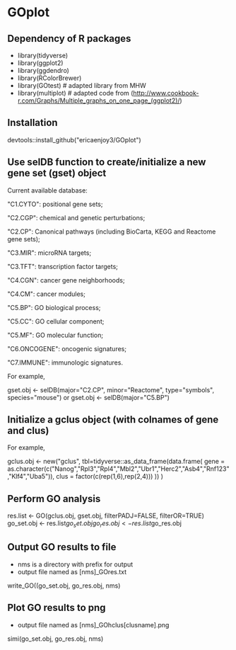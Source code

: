 # GOplot

## Dependency of R packages
* library(tidyverse)
* library(ggplot2)
* library(ggdendro)
* library(RColorBrewer)
* library(GOtest) # adapted library from MHW
* library(multiplot) # adapted code from (http://www.cookbook-r.com/Graphs/Multiple_graphs_on_one_page_(ggplot2)/)


## Installation
devtools::install_github("ericaenjoy3/GOplot")

## Use selDB function to create/initialize a new gene set (gset) object
Current available  database:

"C1.CYTO": positional gene sets;

"C2.CGP": chemical and genetic perturbations;

"C2.CP": Canonical pathways (including BioCarta, KEGG and Reactome gene sets);

"C3.MIR": microRNA targets;

"C3.TFT": transcription factor targets;

"C4.CGN": cancer gene neighborhoods;

"C4.CM": cancer modules;

"C5.BP": GO biological process;

"C5.CC": GO cellular component;

"C5.MF": GO molecular function;

"C6.ONCOGENE": oncogenic signatures;

"C7.IMMUNE": immunologic signatures.

For example,

gset.obj <- selDB(major="C2.CP", minor="Reactome", type="symbols", species="mouse")
or
gset.obj <- selDB(major="C5.BP")

## Initialize a gclus object (with colnames of gene and clus)
For example,

gclus.obj <- new("gclus", tbl=tidyverse::as_data_frame(data.frame(
  gene = as.character(c("Nanog","Rpl3","Rpl4","Mbl2","Ubr1","Herc2","Asb4","Rnf123","Klf4","Uba5")),
  clus = factor(c(rep(1,6),rep(2,4)))
  ))
)

## Perform GO analysis

res.list <- GO(gclus.obj, gset.obj, filterPADJ=FALSE, filterOR=TRUE)
go_set.obj <- res.list$go_set.obj
go_res.obj <- res.list$go_res.obj

## Output GO results to file

* nms is a directory with prefix for output
* output file named as [nms]_GOres.txt

write_GO((go_set.obj, go_res.obj, nms)

## Plot GO results to png

* output file named as [nms]_GOhclus[clusname].png

simi(go_set.obj, go_res.obj, nms)
